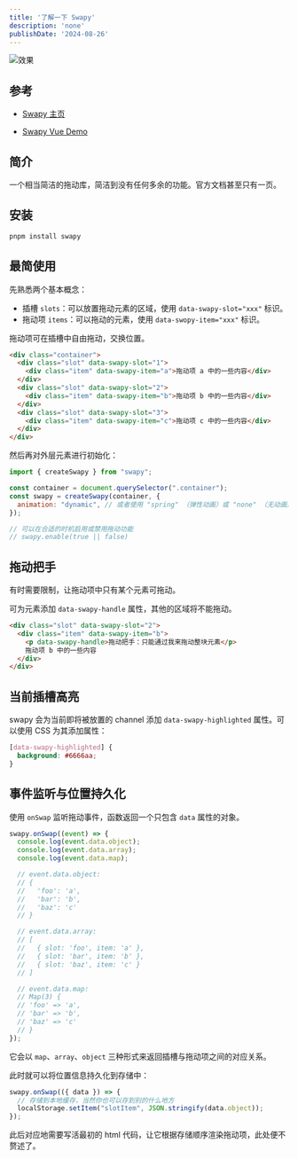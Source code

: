 ```yaml
---
title: '了解一下 Swapy'
description: 'none'
publishDate: '2024-08-26'
---
```


![效果](https://s2.loli.net/2024/08/27/VvurfhXC6RJIgmG.gif)

## 参考

- [Swapy 主页](https://swapy.xyz/)

- [Swapy Vue Demo](https://github.com/TahaSh/swapy/blob/main/examples/vue/App.vue)

## 简介

一个相当简洁的拖动库，简洁到没有任何多余的功能。官方文档甚至只有一页。

## 安装

```bash
pnpm install swapy
```

## 最简使用

先熟悉两个基本概念：

- 插槽 `slots`：可以放置拖动元素的区域，使用 `data-swapy-slot="xxx"` 标识。
- 拖动项 `items`：可以拖动的元素，使用 `data-swopy-item="xxx"` 标识。

拖动项可在插槽中自由拖动，交换位置。

```html
<div class="container">
  <div class="slot" data-swapy-slot="1">
    <div class="item" data-swapy-item="a">拖动项 a 中的一些内容</div>
  </div>
  <div class="slot" data-swapy-slot="2">
    <div class="item" data-swapy-item="b">拖动项 b 中的一些内容</div>
  </div>
  <div class="slot" data-swapy-slot="3">
    <div class="item" data-swapy-item="c">拖动项 c 中的一些内容</div>
  </div>
</div>
```

然后再对外层元素进行初始化：

```js
import { createSwapy } from "swapy";

const container = document.querySelector(".container");
const swapy = createSwapy(container, {
  animation: "dynamic", // 或者使用 "spring" （弹性动画）或 "none" （无动画）
});

// 可以在合适的时机启用或禁用拖动功能
// swapy.enable(true || false)
```

## 拖动把手

有时需要限制，让拖动项中只有某个元素可拖动。

可为元素添加 `data-swapy-handle` 属性，其他的区域将不能拖动。

```html
<div class="slot" data-swapy-slot="2">
  <div class="item" data-swapy-item="b">
    <p data-swapy-handle>拖动把手：只能通过我来拖动整块元素</p>
    拖动项 b 中的一些内容
  </div>
</div>
```

## 当前插槽高亮

swapy 会为当前即将被放置的 channel 添加 `data-swapy-highlighted` 属性。可以使用 CSS 为其添加属性：

```css
[data-swapy-highlighted] {
  background: #6666aa;
}
```

## 事件监听与位置持久化

使用 `onSwap` 监听拖动事件，函数返回一个只包含 `data` 属性的对象。

```js
swapy.onSwap((event) => {
  console.log(event.data.object);
  console.log(event.data.array);
  console.log(event.data.map);

  // event.data.object:
  // {
  //   'foo': 'a',
  //   'bar': 'b',
  //   'baz': 'c'
  // }

  // event.data.array:
  // [
  //   { slot: 'foo', item: 'a' },
  //   { slot: 'bar', item: 'b' },
  //   { slot: 'baz', item: 'c' }
  // ]

  // event.data.map:
  // Map(3) {
  // 'foo' => 'a',
  // 'bar' => 'b',
  // 'baz' => 'c'
  // }
});
```

它会以 `map`、`array`、`object` 三种形式来返回插槽与拖动项之间的对应关系。

此时就可以将位置信息持久化到存储中：

```js
swapy.onSwap(({ data }) => {
  // 存储到本地缓存，当然你也可以存到别的什么地方
  localStorage.setItem("slotItem", JSON.stringify(data.object));
});
```

此后对应地需要写活最初的 html 代码，让它根据存储顺序渲染拖动项，此处便不赘述了。

